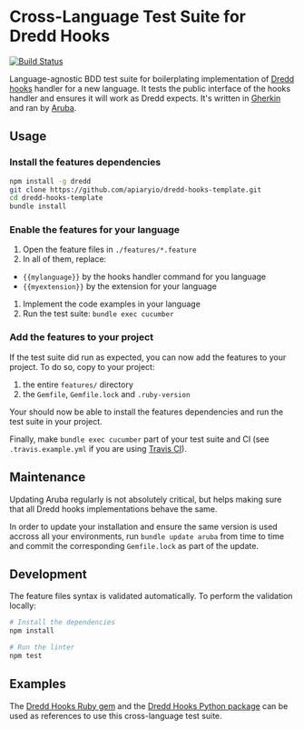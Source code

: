 # Cross-Language Test Suite for Dredd Hooks

[![Build Status](https://travis-ci.org/apiaryio/dredd-hooks-template.svg?branch=master)](https://travis-ci.org/apiaryio/dredd-hooks-template)

Language-agnostic BDD test suite for boilerplating implementation of [Dredd][] [hooks][] handler for a new language. It tests the public interface of the hooks handler and ensures it will work as Dredd expects. It's written in [Gherkin][] and ran by [Aruba][].

  [Aruba]: https://github.com/cucumber/aruba
  [Gherkin]: https://github.com/cucumber/cucumber/wiki/Gherkin
  [Dredd]: https://github.com/apiaryio/dredd
  [hooks]: https://dredd.readthedocs.io/en/latest/hooks/

## Usage

### Install the features dependencies

```bash
npm install -g dredd
git clone https://github.com/apiaryio/dredd-hooks-template.git
cd dredd-hooks-template
bundle install
```

### Enable the features for your language

1. Open the feature files in `./features/*.feature`
1. In all of them, replace:
  - `{{mylanguage}}` by the hooks handler command for you language
  - `{{myextension}}` by the extension for your language
1. Implement the code examples in your language
1. Run the test suite: `bundle exec cucumber`

### Add the features to your project

If the test suite did run as expected, you can now add the features to your project.
To do so, copy to your project:

1. the entire `features/` directory
1. the `Gemfile`, `Gemfile.lock` and `.ruby-version`

Your should now be able to install the features dependencies and run the test suite in your project.

Finally, make `bundle exec cucumber` part of your test suite and CI (see `.travis.example.yml` if you are using [Travis CI][travis]).

  [travis]: https://travis-ci.org

## Maintenance

Updating Aruba regularly is not absolutely critical, but helps making sure that all Dredd hooks implementations behave the same.

In order to update your installation and ensure the same version is used accross all your environments, run `bundle update aruba` from time to time and commit the corresponding `Gemfile.lock` as part of the update.

## Development

The feature files syntax is validated automatically. To perform the validation locally:

```bash
# Install the dependencies
npm install

# Run the linter
npm test
```

## Examples

The [Dredd Hooks Ruby gem][ruby] and the [Dredd Hooks Python package][python] can be used as references to use this cross-language test suite.

  [ruby]: https://github.com/apiaryio/dredd-hooks-ruby
  [python]: https://github.com/apiaryio/dredd-hooks-python
